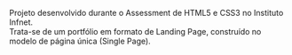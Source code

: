 Projeto desenvolvido durante o Assessment de HTML5 e CSS3 no Instituto Infnet. 
<br>
Trata-se de um portfólio em formato de Landing Page, construído no modelo de página única (Single Page).
